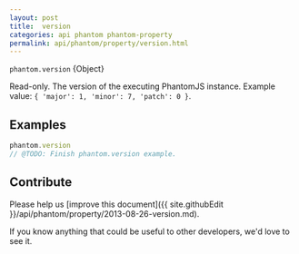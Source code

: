 ```yaml
---
layout: post
title:  version
categories: api phantom phantom-property
permalink: api/phantom/property/version.html
---
```


`phantom.version` {Object}

Read-only. The version of the executing PhantomJS instance. Example value: `{ 'major': 1, 'minor': 7, 'patch': 0 }`.

## Examples

```javascript
phantom.version
// @TODO: Finish phantom.version example.
```

## Contribute

Please help us [improve this document]({{ site.githubEdit }}/api/phantom/property/2013-08-26-version.md).

If you know anything that could be useful to other developers, we'd love to see it.


